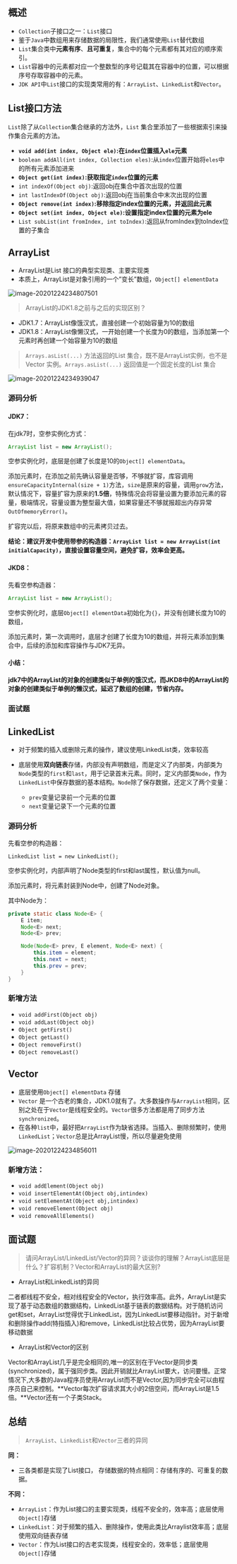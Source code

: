 ## 概述

- `Collection`子接口之一：`List`接口
- 鉴于`Java`中数组用来存储数据的局限性，我们通常使用`List`替代数组
- `List`集合类中**元素有序**、**且可重复**，集合中的每个元素都有其对应的顺序索引。
- `List`容器中的元素都对应一个整数型的序号记载其在容器中的位置，可以根据序号存取容器中的元素。
- `JDK API`中`List`接口的实现类常用的有：`ArrayList`、`LinkedList`和`Vector`。



## List接口方法

`List`除了从`Collection`集合继承的方法外，`List` 集合里添加了一些根据索引来操作集合元素的方法。

- **`void add(int index, Object ele)`:在`index`位置插入`ele`元素**
- `boolean addAll(int index, Collection eles)`:从`index`位置开始将`eles`中的所有元素添加进来
- **`Object get(int index)`:获取指定`index`位置的元素**
- `int indexOf(Object obj)`:返回obj在集合中首次出现的位置
- `int lastIndexOf(Object obj)`:返回obj在当前集合中末次出现的位置
- **`Object remove(int index)`:移除指定index位置的元素，并返回此元素**
- **`Object set(int index, Object ele)`:设置指定index位置的元素为ele**
- `List subList(int fromIndex, int toIndex)`:返回从fromIndex到toIndex位置的子集合



## ArrayList

- ArrayList是List 接口的典型实现类、主要实现类
- 本质上，ArrayList是对象引用的一个”变长”数组，`Object[] elementData`

![image-20201224234807501](https://raw.githubusercontent.com/SaulJWu/images/main/20201224234807.png)

> ArrayList的JDK1.8之前与之后的实现区别？

- JDK1.7：ArrayList像饿汉式，直接创建一个初始容量为10的数组
- JDK1.8：ArrayList像懒汉式，一开始创建一个长度为0的数组，当添加第一个元素时再创建一个始容量为10的数组



> `Arrays.asList(...)` 方法返回的List 集合，既不是ArrayList实例，也不是Vector 实例。`Arrays.asList(...)`  返回值是一个固定长度的List 集合

![image-20201224234939047](https://raw.githubusercontent.com/SaulJWu/images/main/20201224234939.png)



### 源码分析

#### **JDK7：**

在jdk7时，空参实例化方式：

```java
ArrayList list = new ArrayList();
```

空参实例化时，底层是创建了长度是10的`Object[] elementData`。

添加元素时，在添加之前先确认容量是否够，不够就扩容，库容调用`ensureCapacityInternal(size + 1)`方法，`size`是原来的容量，调用`grow`方法，默认情况下，容量扩容为原来的**1.5倍**，特殊情况会将容量设置为要添加元素的容量，极端情况，容量设置为整型最大值，如果容量还不够就报超出内存异常`OutOfmemoryError()`。

扩容完以后，将原来数组中的元素拷贝过去。

**结论：建议开发中使用带参的构造器：`ArrayList list = new ArrayList(int initialCapacity)`，直接设置容量空间，避免扩容，效率会更高。**



#### **JKD8：**

先看空参构造器：

```java
ArrayList list = new ArrayList();
```

空参实例化时，底层`Object[] elementData`初始化为`{}`，并没有创建长度为10的数组，

添加元素时，第一次调用时，底层才创建了长度为10的数组，并将元素添加到集合中，后续的添加和库容操作与JDK7无异。



#### **小结：**

**jdk7中的ArrayList的对象的创建类似于单例的饿汉式，而JKD8中的ArrayList的对象的创建类似于单例的懒汉式，延迟了数组的创建，节省内存。**





### 面试题





## LinkedList

- 对于频繁的插入或删除元素的操作，建议使用LinkedList类，效率较高

- 底层使用**双向链表**存储，内部没有声明数组，而是定义了内部类，内部类为`Node`类型的`first`和`last`，用于记录首末元素。同时，定义内部类`Node`，作为`LinkedList`中保存数据的基本结构。`Node`除了保存数据，还定义了两个变量：
  - `prev`变量记录前一个元素的位置
  - `next`变量记录下一个元素的位置



### 源码分析

先看空参的构造器：

```
LinkedList list = new LinkedList();
```

空参实例化时，内部声明了Node类型的first和last属性，默认值为null。

添加元素时，将元素封装到Node中，创建了Node对象。

其中Node为：

```java
private static class Node<E> {
    E item;
    Node<E> next;
    Node<E> prev;

    Node(Node<E> prev, E element, Node<E> next) {
        this.item = element;
        this.next = next;
        this.prev = prev;
    }
}
```



### 新增方法

- `void addFirst(Object obj)`
- `void addLast(Object obj)`
- `Object getFirst()`
- `Object getLast()`
- `Object removeFirst()`
- `Object removeLast()`



## Vector

- 底层使用`Object[] elementData` 存储
- `Vector` 是一个古老的集合，JDK1.0就有了。大多数操作与`ArrayList`相同，区别之处在于`Vector`是线程安全的。`Vector`很多方法都是用了同步方法`synchronized`。
- 在各种`list`中，最好把`ArrayList`作为缺省选择。当插入、删除频繁时，使用`LinkedList`；`Vector`总是比ArrayList慢，所以尽量避免使用

![image-20201224234856011](https://raw.githubusercontent.com/SaulJWu/images/main/20201224234856.png)



### 新增方法：

- `void addElement(Object obj)`
- `void insertElementAt(Object obj,intindex)`
- `void setElementAt(Object obj,intindex)`
- `void removeElement(Object obj)`
- `void removeAllElements()`



## 面试题

> 请问ArrayList/LinkedList/Vector的异同？谈谈你的理解？ArrayList底层是什么？扩容机制？Vector和ArrayList的最大区别?

- ArrayList和LinkedList的异同

二者都线程不安全，相对线程安全的Vector，执行效率高。此外，ArrayList是实现了基于动态数组的数据结构，LinkedList基于链表的数据结构。对于随机访问get和set，ArrayList觉得优于LinkedList，因为LinkedList要移动指针。对于新增和删除操作add(特指插入)和remove，LinkedList比较占优势，因为ArrayList要移动数据

- ArrayList和Vector的区别

Vector和ArrayList几乎是完全相同的,唯一的区别在于Vector是同步类(synchronized)，属于强同步类。因此开销就比ArrayList要大，访问要慢。正常情况下,大多数的Java程序员使用ArrayList而不是Vector,因为同步完全可以由程序员自己来控制。**Vector每次扩容请求其大小的2倍空间，而ArrayList是1.5倍。**Vector还有一个子类Stack。

## 总结

> `ArrayList`、`LinkedList`和`Vector`三者的异同

**同：**

- 三各类都是实现了List接口， 存储数据的特点相同：存储有序的、可重复的数据。

**不同：**

- `ArrayList`：作为List接口的主要实现类，线程不安全的，效率高；底层使用`Object[]`存储
- `LinkedList`：对于频繁的插入、删除操作，使用此类比Arraylist效率高；底层使用双向链表存储
- `Vector`：作为List接口的古老实现类，线程安全的，效率低；底层使用`Object[]`存储